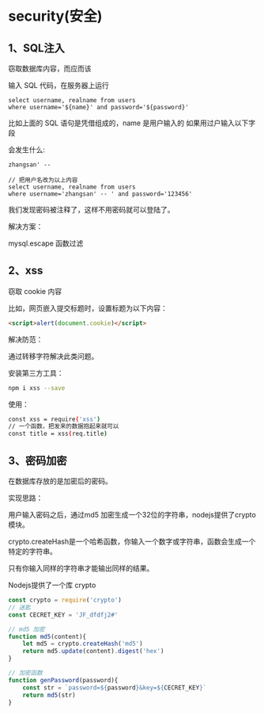 # security(安全)

## 1、SQL注入
窃取数据库内容，而应而该

输入 SQL 代码，在服务器上运行

```mysql
select username, realname from users 
where username='${name}' and password='${password}'
```


比如上面的 SQL 语句是凭借组成的，name 是用户输入的 如果用过户输入以下字段

会发生什么:

```mysql
zhangsan' --

// 把用户名改为以上内容
select username, realname from users 
where username='zhangsan' -- ' and password='123456'
```

我们发现密码被注释了，这样不用密码就可以登陆了。

解决方案：

mysql.escape 函数过滤

## 2、xss
窃取 cookie 内容

比如，网页嵌入提交标题时，设置标题为以下内容：

```html
<script>alert(document.cookie)</script>
```

解决防范：

通过转移字符解决此类问题。

安装第三方工具：

```bash
npm i xss --save
```

使用：

```bash
const xss = require('xss')
// 一个函数，把发来的数据抱起来就可以
const title = xss(req.title)
```



## 3、密码加密
在数据库存放的是加密后的密码。



实现思路：

用户输入密码之后，通过md5 加密生成一个32位的字符串，nodejs提供了crypto模块。

crypto.createHash是一个哈希函数，你输入一个数字或字符串，函数会生成一个特定的字符串。

只有你输入同样的字符串才能输出同样的结果。

Nodejs提供了一个库 crypto

```js
const crypto = require('crypto')
// 迷匙
const CECRET_KEY = 'JF_dfdfj2#'

// md5 加密
function md5(content){
    let md5 = crypto.createHash('md5')
    return md5.update(content).digest('hex')
}

// 加密函数
function genPassword(password){
	const str = `password=${password}&key=${CECRET_KEY}`
    return md5(str)
}
```

